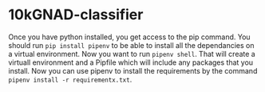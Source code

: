 # 10kGNAD-classifier
Once you have python installed, you get access to the pip command.
You should run ```pip install pipenv``` to be able to install all the dependancies on a virtual environment.
Now you want to run ```pipenv shell```. That will create a virtuall environment and a Pipfile which will include any packages that you install. Now you can use pipenv to install the requirements by the command ```pipenv install -r requirementx.txt```.
